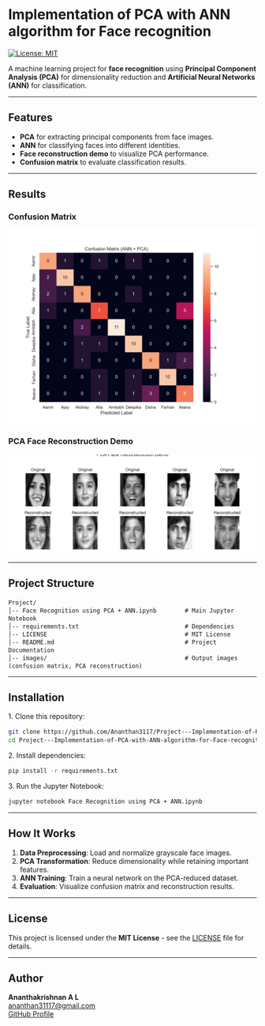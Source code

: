 # Implementation of PCA with ANN algorithm for Face recognition

[![License: MIT](https://img.shields.io/badge/License-MIT-yellow.svg)](LICENSE.unknown)

A machine learning project for **face recognition** using **Principal Component Analysis (PCA)** for dimensionality reduction and **Artificial Neural Networks (ANN)** for classification.

---

##  Features
- **PCA** for extracting principal components from face images.
- **ANN** for classifying faces into different identities.
- **Face reconstruction demo** to visualize PCA performance.
- **Confusion matrix** to evaluate classification results.

---

##  Results

### Confusion Matrix
![Confusion Matrix](confusion_matrix.png)

### PCA Face Reconstruction Demo
![PCA Reconstruction](pca_reconstruction.png)

---

##  Project Structure
```
Project/
│-- Face Recognition using PCA + ANN.ipynb        # Main Jupyter Notebook
│-- requirements.txt                              # Dependencies
│-- LICENSE                                       # MIT License
│-- README.md                                     # Project Documentation
│-- images/                                       # Output images (confusion matrix, PCA reconstruction)
```

---

##  Installation

1️. Clone this repository:
```bash
git clone https://github.com/Ananthan3117/Project---Implementation-of-PCA-with-ANN-algorithm-for-Face-recognition.git
cd Project---Implementation-of-PCA-with-ANN-algorithm-for-Face-recognition
```

2️. Install dependencies:
```bash
pip install -r requirements.txt
```

️3. Run the Jupyter Notebook:
```bash
jupyter notebook Face Recognition using PCA + ANN.ipynb
```

---

##  How It Works
1. **Data Preprocessing**: Load and normalize grayscale face images.
2. **PCA Transformation**: Reduce dimensionality while retaining important features.
3. **ANN Training**: Train a neural network on the PCA-reduced dataset.
4. **Evaluation**: Visualize confusion matrix and reconstruction results.

---

##  License
This project is licensed under the **MIT License** - see the [LICENSE](LICENSE.unknown) file for details.

---

##  Author
**Ananthakrishnan A L**  
ananthan31117@gmail.com  
[GitHub Profile](https://github.com/yourusername)
